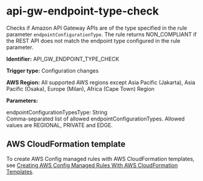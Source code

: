 # api\-gw\-endpoint\-type\-check<a name="api-gw-endpoint-type-check"></a>

Checks if Amazon API Gateway APIs are of the type specified in the rule parameter `endpointConfigurationType`\. The rule returns NON\_COMPLIANT if the REST API does not match the endpoint type configured in the rule parameter\.

**Identifier:** API\_GW\_ENDPOINT\_TYPE\_CHECK

**Trigger type:** Configuration changes

**AWS Region:** All supported AWS regions except Asia Pacific \(Jakarta\), Asia Pacific \(Osaka\), Europe \(Milan\), Africa \(Cape Town\) Region

**Parameters:**

endpointConfigurationTypesType: String  
Comma\-separated list of allowed endpointConfigurationTypes\. Allowed values are REGIONAL, PRIVATE and EDGE\.

## AWS CloudFormation template<a name="w85aac12c32c17b9c19c15"></a>

To create AWS Config managed rules with AWS CloudFormation templates, see [Creating AWS Config Managed Rules With AWS CloudFormation Templates](aws-config-managed-rules-cloudformation-templates.md)\.